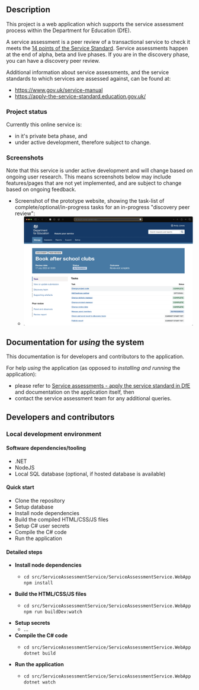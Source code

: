 ## Description

This project is a web application which supports the service assessment process within the Department for Education (DfE).

[//]: # (Note that formal service assessments and informal peer reviews are both to be supported, and their terms are used interchangeably except where explicitly indicated otherwise.)


[//]: # (- Service teams:)
[//]: # (  - requesting an assessment of their service)
[//]: # (  - viewing the status of their service assessment)
[//]: # (  - providing feedback for their service assessment)
[//]: # (- Service assessors:)
[//]: # (  - planning and conducting service assessments)
[//]: # (  - recording service feedback)
[//]: # (- Administrative teams:)
[//]: # (  - managing and coordinating the service assessment process)
[//]: # (  - recording service assessor activity)
[//]: # (- General:)
[//]: # (  - viewing service assessment reports)

A service assessment is a peer review of a transactional service to check it meets
the [14 points of the Service Standard](https://www.gov.uk/service-manual/service-standard).
Service assessments happen at the end of alpha, beta and live phases. If you are in the discovery phase, you can
have a discovery peer review.

Additional information about service assessments, and the service standards to which services are assessed against, can
be found at:

- https://www.gov.uk/service-manual
- https://apply-the-service-standard.education.gov.uk/

### Project status

Currently this online service is:
- in it's private beta phase, and
- under active development, therefore subject to change.

### Screenshots

Note that this service is under active development and will change based on ongoing user research.
This means screenshots below may include features/pages that are not yet implemented, and are subject to change based on ongoing feedback.

- Screenshot of the prototype website, showing the task-list of complete/optional/in-progress tasks for an in-progress "discovery peer review":
  - ![Screenshot showing a prototype website, with Department for Education blue branding and the page content showing the task-list of complete/optional/in-progress tasks for an in-progress "discovery peer review".](docs/images/prototype--assure-service--screenshot-of-in-progress-assessment--page-task-list.png)

## Documentation for _using_ the system

This documentation is for developers and contributors to the application.

For help _using_ the application (as opposed to _installing and running_ the application):

- please refer to [Service assessments - apply the service standard in DfE](https://apply-the-service-standard.education.gov.uk/service-assessments)
  and documentation on the application itself, then
- contact the service assessment team for any additional queries.

## Developers and contributors

### Local development environment

#### Software dependencies/tooling
- .NET
- NodeJS
- Local SQL database (optional, if hosted database is available)

#### Quick start
- Clone the repository
- Setup database
- Install node dependencies
- Build the compiled HTML/CSS/JS files
- Setup C# user secrets
- Compile the C# code
- Run the application

#### Detailed steps
- **Install node dependencies**
    - ```shell
      cd src/ServiceAssessmentService/ServiceAssessmentService.WebApp
      npm install
      ```
- **Build the HTML/CSS/JS files**
    - ```shell
      cd src/ServiceAssessmentService/ServiceAssessmentService.WebApp
      npm run buildDev:watch
      ```
- **Setup secrets**
    - ...
- **Compile the C# code**
    - ```shell
      cd src/ServiceAssessmentService/ServiceAssessmentService.WebApp
      dotnet build
      ```
- **Run the application**
    - ```shell
      cd src/ServiceAssessmentService/ServiceAssessmentService.WebApp
      dotnet watch
      ```
